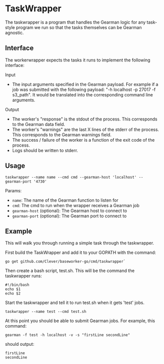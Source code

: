 TaskWrapper
=============

The taskwrapper is a program that handles the Gearman logic for any task-style program we
run so that the tasks themselves can be Gearman agnostic.

Interface
---------

The workerwrapper expects the tasks it runs to implement the following interface:

Input

 - The input arguments specified in the Gearman payload. For example if a job was submitted with the following payload:
"-h localhost -p 27017 -f s3_path". It would be translated into the corresponding command line arguments.

Output

 - The worker's "response" is the stdout of the process. This corresponds to the Gearman data field.
 - The worker's "warnings" are the last X lines of the stderr of the process. This corresponds to the Gearman warnings field.
 - The success / failure of the worker is a function of the exit code of the process.
 - Logs should be written to stderr.


Usage
-----
```
taskwrapper --name name --cmd cmd --gearman-host 'localhost' --gearman-port '4730'
```

Params:

- `name`: The name of the Gearman function to listen for
- `cmd`: The cmd to run when the wrapper receives a Gearman job
- `gearman-host` (optional): The Gearman host to connect to
- `gearman-port` (optional): The Gearman port to connect to


Example
-------
This will walk you through running a simple task through the taskwrapper.

First build the TaskWrapper and add it to your GOPATH with the command:
```
go get github.com/Clever/baseworker-go/cmd/taskwrapper`
```

Then create a bash script, test.sh. This will be the command the taskwrapper runs:
```
#!/bin/bash
echo $1
echo $2
```

Start the taskwrapper and tell it to run test.sh when it gets 'test' jobs.
```
taskwrapper --name test --cmd test.sh
```

At this point you should be able to submit Gearman jobs. For example, this command:
```
gearman -f test -h localhost -v -s "firstLine secondLine"
```
should output:
```
firstLine
secondLine
```
